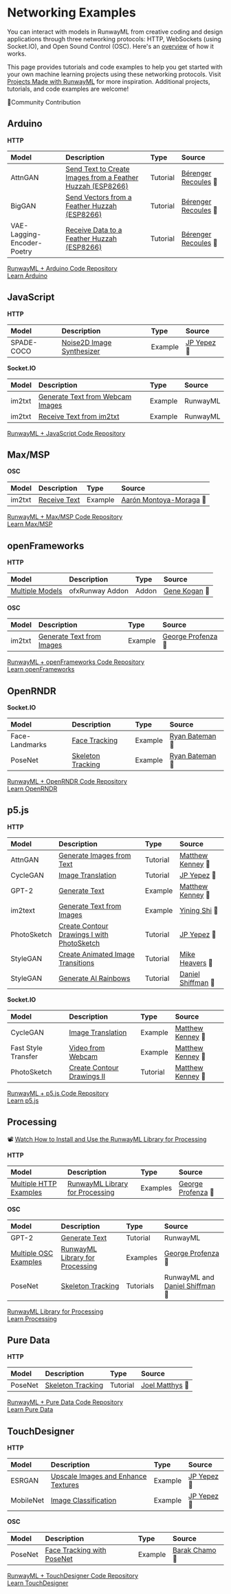 # Networking Examples

You can interact with models in RunwayML from creative coding and design applications through three networking protocols: HTTP, WebSockets (using Socket.IO), and Open Sound Control (OSC). Here's an [overview](https://learn.runwayml.com/#/how-to/network) of how it works. 

This page provides tutorials and code examples to help you get started with your own machine learning projects using these networking protocols. Visit [Projects Made with RunwayML](https://runwayml.com/madewith/) for more inspiration. Additional projects, tutorials, and code examples are welcome!

🎉Community Contribution


## Arduino
**HTTP**

| Model | Description | Type | Source
| :--- | :---| :--- | :--- |
| AttnGAN | [Send Text to Create Images from a Feather Huzzah (ESP8266)](https://github.com/runwayml/arduino/tree/master/Feather_Huzzah/send_text_attnGan) | Tutorial | [Bérenger Recoules](http://b2renger.github.io/) 🎉 | 
| BigGAN | [Send Vectors from a Feather Huzzah (ESP8266)](https://github.com/runwayml/arduino/tree/master/Feather_Huzzah/send_vector_BigGan) |Tutorial | [Bérenger Recoules](http://b2renger.github.io/) 🎉 | 
| VAE-Lagging-Encoder-Poetry |[Receive Data to a Feather Huzzah (ESP8266)](https://github.com/runwayml/arduino/tree/master/Feather_Huzzah/receive_text_vae_lagging_encoder_poetry)  | Tutorial | [Bérenger Recoules](http://b2renger.github.io/) 🎉 | 

[RunwayML + Arduino Code Repository](https://github.com/runwayml/arduino)<br>
[Learn Arduino](https://www.arduino.cc/)



## JavaScript
**HTTP**

| Model | Description | Type | Source
| :--- | :---| :--- | :--- |
| SPADE-COCO | [Noise2D Image Synthesizer](https://github.com/runwayml/javascript/tree/master/SPADE-COCO/Noise2DSynth) | Example | [JP Yepez](https://www.jpyepez.com) 🎉 | 


**Socket.IO**

| Model | Description | Type | Source
| :--- | :---| :--- | :--- |
| im2txt | [Generate Text from Webcam Images](https://github.com/runwayml/javascript/tree/master/im2txt/sendWebcam) | Example | RunwayML | 
| im2txt | [Receive Text from im2txt](https://github.com/runwayml/javascript/tree/master/im2txt/receivesOnly) | Example |  RunwayML  | 

[RunwayML + JavaScript Code Repository](https://github.com/runwayml/javascript)


## Max/MSP
**OSC**

| Model | Description | Type | Source
| :--- | :---| :--- | :--- |
| im2txt | [Receive Text](https://github.com/runwayml/maxmsp/tree/master/im2txt/receiveCamera) | Example | [Aarón Montoya-Moraga](montoyamoraga.io) 🎉 | 


[RunwayML + Max/MSP Code Repository](https://github.com/runwayml/maxmsp)<br>
[Learn Max/MSP](https://cycling74.com)


## openFrameworks
**HTTP**

| Model | Description | Type | Source
| :--- | :---| :--- | :--- |
| [Multiple Models](https://github.com/genekogan/ofxRunway) | ofxRunway Addon  | Addon  | [Gene Kogan](https://genekogan.com) 🎉 | 


**OSC**

| Model | Description | Type | Source
| :--- | :---| :--- | :--- |
| im2txt | [Generate Text from Images](https://github.com/runwayml/openFrameworks/tree/master/im2txt) | Example | [George Profenza](http://sensori.al/) 🎉 | 
 

[RunwayML + openFrameworks Code Repository](https://github.com/runwayml/openFrameworks)<br>
[Learn openFrameworks](https://openframeworks.cc)



## OpenRNDR
**Socket.IO**

| Model | Description | Type | Source
| :--- | :---| :--- | :--- |
| Face-Landmarks | [Face Tracking](https://github.com/runwayml/OpenRNDR/blob/master/src/main/kotlin/facedetect.kt) | Example | [Ryan Bateman](http://boat.horse/) 🎉 | 
| PoseNet | [Skeleton Tracking](https://github.com/runwayml/OpenRNDR/blob/master/src/main/kotlin/posenet.kt) | Example |[Ryan Bateman](http://boat.horse/) 🎉  |


[RunwayML + OpenRNDR Code Repository](https://github.com/runwayml/OpenRNDR)<br>
[Learn OpenRNDR](https://openrndr.org)



## p5.js
**HTTP**

| Model | Description | Type | Source
| :--- | :---| :--- | :--- |
| AttnGAN | [Generate Images from Text](tutorials/tutorial_p5_attngan.md) | Tutorial |[Matthew Kenney](http://matthewkenney.site/) 🎉  |
| CycleGAN | [Image Translation](tutorials/tutorial_p5_cyclegan.md) | Tutorial | [JP Yepez](https://www.jpyepez.com) 🎉 |
| GPT-2 | [Generate Text](https://github.com/runwayml/p5js/tree/master/GPT2) | Example | [Matthew Kenney](http://matthewkenney.site/) 🎉 |
| im2text | [Generate Text from Images](https://github.com/runwayml/p5js/tree/master/im2txt) | Example | [Yining Shi](https://1023.io) 🎉 |
| PhotoSketch | [Create Contour Drawings I with PhotoSketch](tutorials/tutorial_photosketch.md) | Tutorial  |  [JP Yepez](https://www.jpyepez.com) 🎉 |
| StyleGAN | [Create Animated Image Transitions](https://heartbeat.fritz.ai/animated-stylegan-image-transitions-with-runwayml-57a2e20db80f) |  Tutorial | [Mike Heavers](https://mikeheavers.com/) 🎉  |
| StyleGAN | [Generate AI Rainbows](tutorials/tutorial_stylegan.md) | Tutorial  |  [Daniel Shiffman](https://www.youtube.com/channel/UCvjgXvBlbQiydffZU7m1_aw) 🎉 |


**Socket.IO**

| Model | Description | Type | Source
| :--- | :---| :--- | :--- |
| CycleGAN  | [Image Translation](https://github.com/runwayml/p5js/tree/master/CycleGAN/CycleGAN_Websockets) | Example | [Matthew Kenney](http://matthewkenney.site/) 🎉 |
| Fast Style Transfer | [Video from Webcam](https://github.com/runwayml/p5js/tree/master/FastStyleTransfer) | Example | [Matthew Kenney](http://matthewkenney.site/) 🎉 | 
| PhotoSketch | [Create Contour Drawings II](tutorials/tutorial_p5_photosketch.md) | Tutorial | [Matthew Kenney](http://matthewkenney.site/) 🎉 | 


[RunwayML + p5.js Code Repository](https://github.com/runwayml/p5js/blob/master/README.md)<br>
[Learn p5.js](https://p5js.org/)



## Processing

📽 [Watch How to Install and Use the RunwayML Library for Processing](https://www.youtube.com/watch?v=zGdOKaLOjck&list=PLj598ZXODDO_oWYAiO5c0Ac05IyrPUG8t&index=6&t=0s)

**HTTP**

| Model | Description | Type | Source
| :--- | :---| :--- | :--- |
| [Multiple HTTP Examples](https://github.com/runwayml/processing-library/tree/master/examples/HTTP) | [RunwayML Library for Processing](https://github.com/runwayml/processing-library) | Examples  | [George Profenza](http://sensori.al/) 🎉 |
 

**OSC**

| Model | Description | Type | Source
| :--- | :---| :--- | :--- |
| GPT-2 | [Generate Text](tutorials/tutorial_processing_gpt2.md) | Tutorial | RunwayML | 
| [Multiple OSC Examples](https://github.com/runwayml/processing-library/tree/master/examples/OSC) | [RunwayML Library for Processing](https://github.com/runwayml/processing-library) | Examples | [George Profenza](http://sensori.al/) 🎉 | 
| PoseNet | [Skeleton Tracking](tutorials/tutorial_posenet.md) | Tutorials | RunwayML and [Daniel Shiffman](https://www.youtube.com/channel/UCvjgXvBlbQiydffZU7m1_aw) 🎉 | 


[RunwayML Library for Processing](https://github.com/runwayml/processing-library)<br>
[Learn Processing](https://processing.org/)


## Pure Data
**HTTP**

| Model | Description | Type | Source
| :--- | :---| :--- | :--- |
| PoseNet | [Skeleton Tracking](https://github.com/runwayml/puredata/tree/master/posenet) | Tutorial | [Joel Matthys](http://joel.matthysmusic.com) 🎉 | 

[RunwayML + Pure Data Code Repository](https://github.com/runwayml/puredata)<br>
[Learn Pure Data](https://puredata.info)



## TouchDesigner
**HTTP**

| Model | Description | Type | Source
| :--- | :---| :--- | :--- |
| ESRGAN | [Upscale Images and Enhance Textures](https://github.com/runwayml/touchDesigner/tree/master/ESRGAN/EnhanceTextures) | Example | [JP Yepez](https://www.jpyepez.com) 🎉| 
| MobileNet | [Image Classification](https://github.com/runwayml/touchDesigner/tree/master/MobileNet/TDClassifier) | Example | [JP Yepez](https://www.jpyepez.com) 🎉 | 


**OSC**

| Model | Description | Type | Source
| :--- | :---| :--- | :--- |
| PoseNet | [Face Tracking with PoseNet](https://github.com/BarakChamo/TD_PoseNet) | Example | [Barak Chamo](https://barakchamo.com/) 🎉| 

[RunwayML + TouchDesigner Code Repository](https://github.com/runwayml/touchDesigner)<br>
[Learn TouchDesigner](https://derivative.ca)
